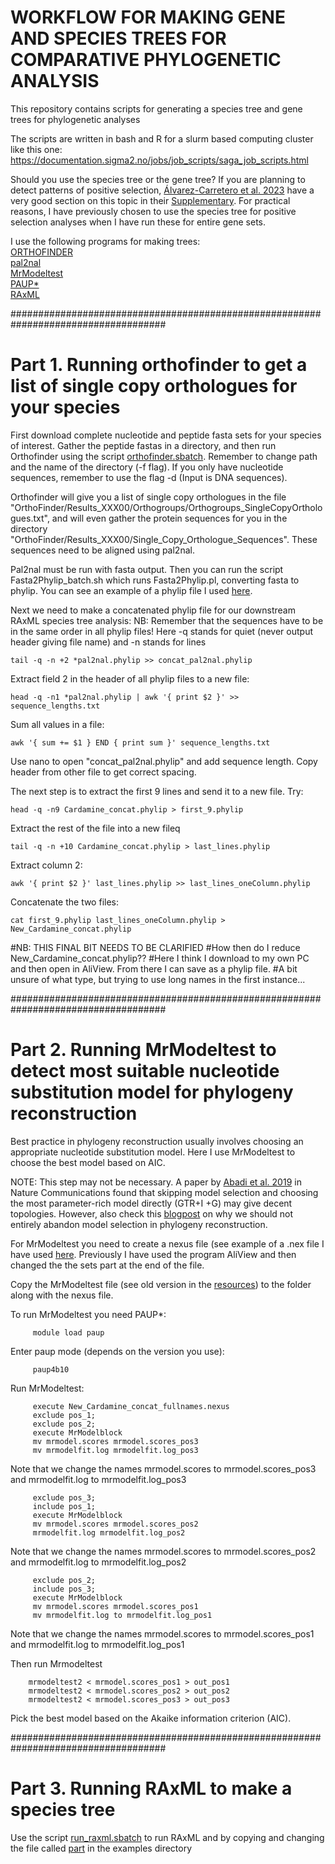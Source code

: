 # WORKFLOW FOR MAKING GENE AND SPECIES TREES FOR COMPARATIVE PHYLOGENETIC ANALYSIS
This repository contains scripts for generating a species tree and gene trees for phylogenetic analyses 

The scripts are written in bash and R for a slurm based computing cluster like this one: https://documentation.sigma2.no/jobs/job_scripts/saga_job_scripts.html

Should you use the species tree or the gene tree? If you are planning to detect patterns of positive selection, [Álvarez-Carretero et al. 2023](https://academic.oup.com/mbe/article/40/4/msad041/7140562?login=true#supplementary-data) have a very good section on this topic in their [Supplementary](https://oup.silverchair-cdn.com/oup/backfile/Content_public/Journal/mbe/40/4/10.1093_molbev_msad041/2/msad041_supplementary_data.pdf?Expires=1689034523&Signature=Yw59lCp2pONA4XxZpx6mWOj2AV8V57MZo7RqAnMaBIsNcPUWn4FHzJ~XpclFQNsl3y0rXZzOXNdHJ-Ly9kyYGp9GMpYfNrH3iBdQMDbFzN4CW~3WQ9bDiVhLVQ5xdsGbPEwrIfmteeNEXKbA3OxbP7Tv8dDF0StfGCcjUO4cJihKTJkfPe9lVHrp5l34hWsCeW5-0NLzLm0nAbdcB7GvsSbGY~sGRDuudgBcCT-wQs31prp3Dhdf4QKearinF~jt9VjL3TKh08US2YhFNn8ZlWjWwwKxZ8SGoiEAb9mPUCG0ahbhqSNffCt6IFQTNV2zmV0oxmhVjqkZdnGvvdWaag__&Key-Pair-Id=APKAIE5G5CRDK6RD3PGA). For practical reasons, I have previously chosen to use the species tree for positive selection analyses when I have run these for entire gene sets. 

I use the following programs for making trees: <br />
[ORTHOFINDER](https://github.com/davidemms/OrthoFinder) <br />
[pal2nal](http://www.bork.embl.de/pal2nal/) <br />
[MrModeltest](https://github.com/nylander/MrModeltest2) <br />
[PAUP*](https://paup.phylosolutions.com/) <br />
[RAxML](https://cme.h-its.org/exelixis/web/software/raxml) <br />

#################################################################################### <br />
# Part 1. Running orthofinder to get a list of single copy orthologues for your species

First download complete nucleotide and peptide fasta sets for your species of interest. Gather the peptide fastas in a directory, and then run Orthofinder using the script [orthofinder.sbatch](https://github.com/siribi/MAKING_TREES/blob/main/scripts/orthofinder.sbatch). Remember to change path and the name of the directory (-f flag). If you only have nucleotide sequences, remember to use the flag -d (Input is DNA sequences). 

Orthofinder will give you a list of single copy orthologues in the file "OrthoFinder/Results_XXX00/Orthogroups/Orthogroups_SingleCopyOrthologues.txt", and will even gather the protein sequences for you in the directory "OrthoFinder/Results_XXX00/Single_Copy_Orthologue_Sequences". These sequences need to be aligned using pal2nal. 

Pal2nal must be run with fasta output. Then you can run the script Fasta2Phylip_batch.sh which runs Fasta2Phylip.pl, converting fasta to phylip. You can see an example of a phylip file I used [here](https://github.com/siribi/MAKING_TREES/tree/main/examples).

Next we need to make a concatenated phylip file for our downstream RAxML species tree analysis:
NB: Remember that the sequences have to be in the same order in all phylip files!
Here -q stands for quiet (never output header giving file name) and -n stands for lines
```
tail -q -n +2 *pal2nal.phylip >> concat_pal2nal.phylip 
```
Extract field 2 in the header of all phylip files to a new file:
```
head -q -n1 *pal2nal.phylip | awk '{ print $2 }' >> sequence_lengths.txt
```
Sum all values in a file:
```
awk '{ sum += $1 } END { print sum }' sequence_lengths.txt
```
Use nano to open "concat_pal2nal.phylip" and add sequence length. Copy header from other file to get correct spacing.

The next step is to extract the first 9 lines and send it to a new file. Try:
```
head -q -n9 Cardamine_concat.phylip > first_9.phylip
```
Extract the rest of the file into a new fileq
```
tail -q -n +10 Cardamine_concat.phylip > last_lines.phylip
```
Extract column 2:
```
awk '{ print $2 }' last_lines.phylip >> last_lines_oneColumn.phylip
```
Concatenate the two files:
```     
cat first_9.phylip last_lines_oneColumn.phylip > New_Cardamine_concat.phylip
```

#NB: THIS FINAL BIT NEEDS TO BE CLARIFIED
#How then do I reduce New_Cardamine_concat.phylip??
#Here I think I download to my own PC and then open in AliView. From there I can save as a phylip file. 
#A bit unsure of what type, but trying to use long names in the first instance...

#################################################################################### <br />
# Part 2. Running MrModeltest to detect most suitable nucleotide substitution model for phylogeny reconstruction
Best practice in phylogeny reconstruction usually involves choosing an appropriate nucleotide substitution model. Here I use MrModeltest to choose the best model based on AIC. 

NOTE: This step may not be necessary. A paper by [Abadi et al. 2019](https://www.nature.com/articles/s41467-019-08822-w) in Nature Communications found that skipping model selection and choosing the most parameter-rich model directly (GTR+I +G) may give decent topologies. However, also check this [blogpost](https://www.michaelgerth.net/news--blog/why-we-should-not-abandon-model-selection-in-phylogeny-reconstruction) on why we should not entirely abandon model selection in phylogeny reconstruction. 

For MrModeltest you need to create a nexus file (see example of a .nex file I have used [here](https://github.com/siribi/MAKING_TREES/tree/main/examples). Previously I have used the program AliView and then changed the the sets part at the end of the file.

Copy the MrModeltest file (see old version in the [resources](https://github.com/siribi/MAKING_TREES/tree/main/resources)) to the folder along with the nexus file.

To run MrModeltest you need PAUP*:
```
     module load paup
```

Enter paup mode (depends on the version you use): 
```
     paup4b10 
```

Run MrModeltest:
```
     execute New_Cardamine_concat_fullnames.nexus
     exclude pos_1;
     exclude pos_2;
     execute MrModelblock
     mv mrmodel.scores mrmodel.scores_pos3
     mv mrmodelfit.log mrmodelfit.log_pos3
```
Note that we change the names mrmodel.scores to mrmodel.scores_pos3 and mrmodelfit.log to mrmodelfit.log_pos3

```
     exclude pos_3;
     include pos_1;
     execute MrModelblock
     mv mrmodel.scores mrmodel.scores_pos2
     mrmodelfit.log mrmodelfit.log_pos2
```

Note that we change the names mrmodel.scores to mrmodel.scores_pos2 and mrmodelfit.log to mrmodelfit.log_pos2

```
     exclude pos_2;
     include pos_3;
     execute MrModelblock
     mv mrmodel.scores mrmodel.scores_pos1
     mv mrmodelfit.log to mrmodelfit.log_pos1
```

Note that we change the names mrmodel.scores to mrmodel.scores_pos1 and mrmodelfit.log to mrmodelfit.log_pos1

Then run Mrmodeltest
```
    mrmodeltest2 < mrmodel.scores_pos1 > out_pos1 
    mrmodeltest2 < mrmodel.scores_pos2 > out_pos2 
    mrmodeltest2 < mrmodel.scores_pos3 > out_pos3 
```

Pick the best model based on the Akaike information criterion (AIC).

#################################################################################### <br />
# Part 3. Running RAxML to make a species tree 
Use the script [run_raxml.sbatch](https://github.com/siribi/MAKING_TREES/blob/main/scripts/run_raxml.sbatch) to run RAxML and by copying and changing the file called [part](https://github.com/siribi/MAKING_TREES/blob/main/examples/part) in the examples directory
